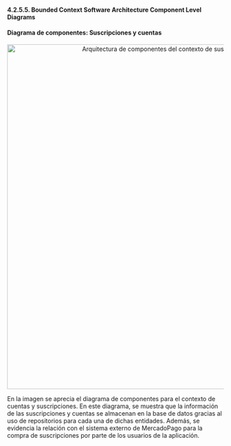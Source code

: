 ﻿#### 4.2.5.5. Bounded Context Software Architecture Component Level Diagrams ####

#### Diagrama de componentes: Suscripciones y cuentas ####

<p align="center">
  <img src="https://i.imgur.com/kG9o2iW.jpeg" 
  alt="Arquitectura de componentes del contexto de suscripciones y cuentas" style="width: 800px;"/>
</p>

En la imagen se aprecia el diagrama de componentes para el contexto de cuentas y suscripciones. En este diagrama, se muestra que la información de las suscripciones y cuentas se almacenan en la base de datos gracias al uso de repositorios para cada una de dichas entidades. Además, se evidencia la relación con el sistema externo de MercadoPago para la compra de suscripciones por parte de los usuarios de la aplicación.
